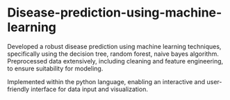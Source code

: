 # Disease-prediction-using-machine-learning
Developed a robust disease prediction using machine learning techniques, specifically using the decision tree, random forest, naive bayes algorithm.
Preprocessed data extensively, including cleaning and feature engineering, to ensure suitability for modeling.

 Implemented within the python language, enabling an interactive and user- friendly interface for data input and visualization.
